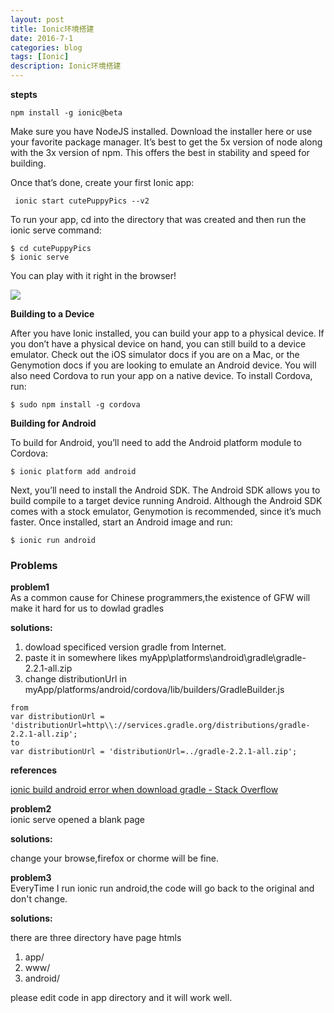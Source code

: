 ```yaml
---
layout: post
title: Ionic环境搭建   
date: 2016-7-1
categories: blog
tags: [Ionic]
description: Ionic环境搭建
---
```



**stepts**

```
npm install -g ionic@beta        
```

Make sure you have NodeJS installed. Download the installer here or use your favorite package manager. It’s best to get the 5x version of node along with the 3x version of npm. This offers the best in stability and speed for building.

Once that’s done, create your first Ionic app:

```
 ionic start cutePuppyPics --v2
```

To run your app, cd into the directory that was created and then run the ionic serve command:

```
$ cd cutePuppyPics
$ ionic serve
```

You can play with it right in the browser!   

![](http://ionicframework.com/img/docs/tutorial-screen.png)          




**Building to a Device**  


After you have Ionic installed, you can build your app to a physical device. If you don’t have a physical device on hand, you can still build to a device emulator. Check out the iOS simulator docs if you are on a Mac, or the Genymotion docs if you are looking to emulate an Android device. You will also need Cordova to run your app on a native device. To install Cordova, run:

```
$ sudo npm install -g cordova
```


**Building for Android**  

To build for Android, you’ll need to add the Android platform module to Cordova:

```
$ ionic platform add android
```

Next, you’ll need to install the Android SDK. The Android SDK allows you to build compile to a target device running Android. Although the Android SDK comes with a stock emulator, Genymotion is recommended, since it’s much faster. Once installed, start an Android image and run:

```
$ ionic run android
```


### Problems            

**problem1**               
As a common cause for Chinese programmers,the existence of GFW will make it hard for us to dowlad gradles

**solutions:**

1. dowload specificed version gradle from Internet.   
2. paste it in somewhere likes myApp\platforms\android\gradle\gradle-2.2.1-all.zip  
3. change distributionUrl in myApp/platforms/android/cordova/lib/builders/GradleBuilder.js 

```
from 
var distributionUrl = 'distributionUrl=http\\://services.gradle.org/distributions/gradle-2.2.1-all.zip';
to
var distributionUrl = 'distributionUrl=../gradle-2.2.1-all.zip';
```

**references**  

[ionic build android error when download gradle - Stack Overflow](http://stackoverflow.com/questions/29874564/ionic-build-android-error-when-download-gradle)


**problem2**    
ionic serve opened a blank page  

**solutions:**

change your browse,firefox or chorme will be fine.  


**problem3**    
EveryTime I run ionic run android,the code will go back to the original and don't change.

**solutions:** 

there are three directory have page htmls    

1. app/
2. www/
3. android/

please edit code in app directory and it will work well.








